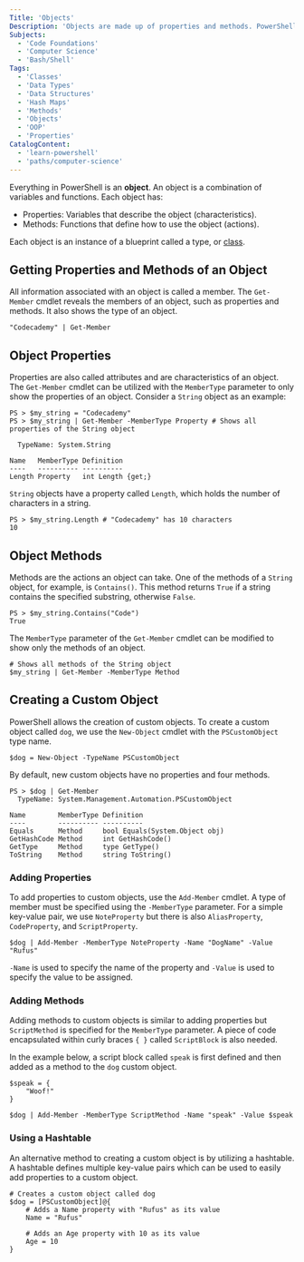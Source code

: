 ```yaml
---
Title: 'Objects'
Description: 'Objects are made up of properties and methods. PowerShell allows developers to create custom objects and add variables and functions to them.'
Subjects:
  - 'Code Foundations'
  - 'Computer Science'
  - 'Bash/Shell'
Tags:
  - 'Classes'
  - 'Data Types'
  - 'Data Structures'
  - 'Hash Maps'
  - 'Methods'
  - 'Objects'
  - 'OOP'
  - 'Properties'
CatalogContent:
  - 'learn-powershell'
  - 'paths/computer-science'
---
```


Everything in PowerShell is an **object**. An object is a combination of variables and functions. Each object has:

- Properties: Variables that describe the object (characteristics).
- Methods: Functions that define how to use the object (actions).

Each object is an instance of a blueprint called a type, or [class](https://www.codecademy.com/resources/docs/general/class).

## Getting Properties and Methods of an Object

All information associated with an object is called a member. The `Get-Member` cmdlet reveals the members of an object, such as properties and methods. It also shows the type of an object.

```shell
"Codecademy" | Get-Member
```

## Object Properties

Properties are also called attributes and are characteristics of an object. The `Get-Member` cmdlet can be utilized with the `MemberType` parameter to only show the properties of an object. Consider a `String` object as an example:

```shell
PS > $my_string = "Codecademy"
PS > $my_string | Get-Member -MemberType Property # Shows all properties of the String object

  TypeName: System.String

Name   MemberType Definition
----   ---------- ----------
Length Property   int Length {get;}
```

`String` objects have a property called `Length`, which holds the number of characters in a string.

```shell
PS > $my_string.Length # "Codecademy" has 10 characters
10
```

## Object Methods

Methods are the actions an object can take. One of the methods of a `String` object, for example, is `Contains()`. This method returns `True` if a string contains the specified substring, otherwise `False`.

```shell
PS > $my_string.Contains("Code")
True
```

The `MemberType` parameter of the `Get-Member` cmdlet can be modified to show only the methods of an object.

```shell
# Shows all methods of the String object
$my_string | Get-Member -MemberType Method
```

## Creating a Custom Object

PowerShell allows the creation of custom objects. To create a custom object called `dog`, we use the `New-Object` cmdlet with the `PSCustomObject` type name.

```shell
$dog = New-Object -TypeName PSCustomObject
```

By default, new custom objects have no properties and four methods.

```shell
PS > $dog | Get-Member
  TypeName: System.Management.Automation.PSCustomObject

Name        MemberType Definition
----        ---------- ----------
Equals      Method     bool Equals(System.Object obj)
GetHashCode Method     int GetHashCode()
GetType     Method     type GetType()
ToString    Method     string ToString()
```

### Adding Properties

To add properties to custom objects, use the `Add-Member` cmdlet. A type of member must be specified using the `-MemberType` parameter. For a simple key-value pair, we use `NoteProperty` but there is also `AliasProperty`, `CodeProperty`, and `ScriptProperty`.

```shell
$dog | Add-Member -MemberType NoteProperty -Name "DogName" -Value "Rufus"
```

`-Name` is used to specify the name of the property and `-Value` is used to specify the value to be assigned.

### Adding Methods

Adding methods to custom objects is similar to adding properties but `ScriptMethod` is specified for the `MemberType` parameter. A piece of code encapsulated within curly braces `{ }` called `ScriptBlock` is also needed.

In the example below, a script block called `speak` is first defined and then added as a method to the `dog` custom object.

```shell
$speak = {
    "Woof!"
}

$dog | Add-Member -MemberType ScriptMethod -Name "speak" -Value $speak
```

### Using a Hashtable

An alternative method to creating a custom object is by utilizing a hashtable. A hashtable defines multiple key-value pairs which can be used to easily add properties to a custom object.

```shell
# Creates a custom object called dog
$dog = [PSCustomObject]@{
    # Adds a Name property with "Rufus" as its value
    Name = "Rufus"

    # Adds an Age property with 10 as its value
    Age = 10
}
```

